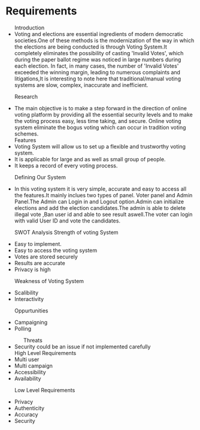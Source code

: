 # Requirements
<ul>
 Introduction

<li>Voting and elections are essential ingredients of modern democratic societies.One of these methods is the modernization of the way in which the elections are being conducted is through Voting System.It completely eliminates the possibility of casting 'Invalid Votes', which during the paper ballot regime was noticed in large numbers during each election. In fact, in many cases, the number of 'Invalid Votes' exceeded the winning margin, leading to numerous complaints and litigations,It is interesting to note here that traditional/manual voting systems are slow, complex, inaccurate and inefficient.</li>

Research

<li>The main objective  is to make a step forward in the direction of online voting platform by providing all the essential security levels and to make the voting process easy, less time taking, and secure. Online voting system eliminate the bogus voting which can occur in tradition voting schemes.</li>
Features
<li>Voting System will allow us to set up a flexible and trustworthy voting system.</li>
<li>It is applicable for large and as well as small group of people.</li>
<li>It keeps a record of every voting process.</li>

Defining Our System

<li> In this voting system it is very simple, accurate and easy to access all the features.It mainly inclues two types of panel. Voter panel and Admin Panel.The Admin can Login in and Logout option.Admin can initialize elections and add the election candidates.The admin is able to delete illegal vote ,Ban user id and able to see result aswell.The voter can login with valid User ID and vote the candidates.

SWOT Analysis
Strength of voting System
<li>Easy to implement.</li>
<li>Easy to access the voting system</li>
<li>Votes are stored securely</li>
<li>Results are accurate</li>
<li>Privacy is high</li>

Weakness of Voting System
<li>Scalibility</li>
<li>Interactivity</li>

Oppurtunities
<li>Campaigning</li>
<li>Polling</li>

<ul>Threats</ul>
<li>Security could be an issue if not implemented carefully</li>
High Level Requirements

<li>Multi user</li>
<li>Multi campaign</li>
<li>Accessibility</li>
<li>Availability</li>

Low Level Requirements

<li>Privacy</li>
<li>Authenticity</li>
<li>Accuracy</li>
<li>Security</li>

</ul>